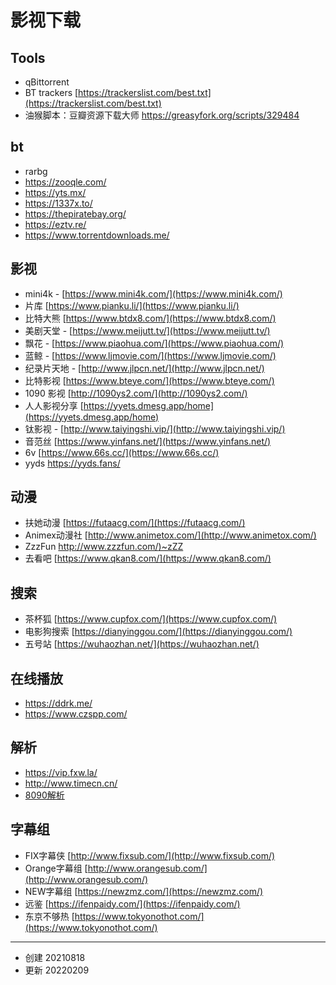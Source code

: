# 影视下载


## Tools

- qBittorrent
- BT trackers [https://trackerslist.com/best.txt](https://trackerslist.com/best.txt)
- 油猴脚本：豆瓣资源下载大师 https://greasyfork.org/scripts/329484

## bt

- rarbg
- https://zooqle.com/
- https://yts.mx/
- https://1337x.to/
- https://thepiratebay.org/
- https://eztv.re/
- https://www.torrentdownloads.me/

## 影视

- mini4k - [https://www.mini4k.com/](https://www.mini4k.com/)
- ⽚库 [https://www.pianku.li/](https://www.pianku.li/)
- ⽐特⼤熊 [https://www.btdx8.com/](https://www.btdx8.com/)
- 美剧天堂 - [https://www.meijutt.tv/](https://www.meijutt.tv/)
- 飘花 - [https://www.piaohua.com/](https://www.piaohua.com/)
- 蓝鲸 - [https://www.ljmovie.com/](https://www.ljmovie.com/)
- 纪录片天地 - [http://www.jlpcn.net/](http://www.jlpcn.net/)
- 比特影视 [https://www.bteye.com/](https://www.bteye.com/)
- 1090 影视 [http://1090ys2.com/](http://1090ys2.com/) 
- 人人影视分享 [https://yyets.dmesg.app/home](https://yyets.dmesg.app/home)
- 钛影视 - [http://www.taiyingshi.vip/](http://www.taiyingshi.vip/)
- ⾳范丝 [https://www.yinfans.net/](https://www.yinfans.net/)
- 6v [https://www.66s.cc/](https://www.66s.cc/)
- yyds https://yyds.fans/

##  动漫

- 扶她动漫 [https://futaacg.com/](https://futaacg.com/) 
- Animex动漫社 [http://www.animetox.com/](http://www.animetox.com/)
- ZzzFun [http://www.zzzfun.com/)~zZZ](http://www.zzzfun.com/)
- 去看吧 [https://www.qkan8.com/](https://www.qkan8.com/)

## 搜索

- 茶杯狐 [https://www.cupfox.com/](https://www.cupfox.com/)
- 电影狗搜索 [https://dianyinggou.com/](https://dianyinggou.com/) 
- 五号站 [https://wuhaozhan.net/](https://wuhaozhan.net/)


## 在线播放
- https://ddrk.me/
- https://www.czspp.com/

## 解析

- https://vip.fxw.la/
- http://www.timecn.cn/
- [8090解析](https://8090g.cn/index.html)

## 字幕组

- FIX字幕侠   [http://www.fixsub.com/](http://www.fixsub.com/)
- Orange字幕组  [http://www.orangesub.com/](http://www.orangesub.com/)
- NEW字幕组  [https://newzmz.com/](https://newzmz.com/)
- 远鉴 [https://ifenpaidy.com/](https://ifenpaidy.com/)
- 东京不够热 [https://www.tokyonothot.com/](https://www.tokyonothot.com/)




---

- 创建 20210818
- 更新 20220209